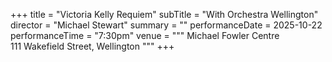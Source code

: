 +++
title = "Victoria Kelly Requiem"
subTitle = "With Orchestra Wellington"
director = "Michael Stewart"
summary = ""
performanceDate = 2025-10-22
performanceTime = "7:30pm"
venue = """
Michael Fowler Centre  
111 Wakefield Street, Wellington
"""
+++



